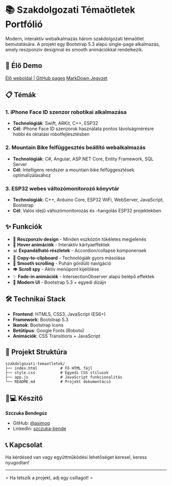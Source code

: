 # 📚 Szakdolgozati Témaötletek Portfólió

Modern, interaktív webalkalmazás három szakdolgozati témaötlet bemutatására. A projekt egy Bootstrap 5.3 alapú single-page alkalmazás, amely reszponzív designnal és smooth animációkkal rendelkezik.

## 🚀 Élő Demo

[Élő weboldal | GitHub pages](https://szczukabendeguz.github.io/szakdolgozat_otletek/)
[MarkDown Jegyzet](https://szczukabendeguz.github.io/szakdolgozat_otletek/esp_web_monitor.md)

## 📋 Témák

### 1. iPhone Face ID szenzor robotikai alkalmazása
- **Technológiák**: Swift, ARKit, C++, ESP32
- **Cél**: iPhone Face ID szenzorok használata pontos távolságmérésre hobbi és oktatási robotfejlesztésben

### 2. Mountain Bike felfüggesztés beállító webalkalmazás
- **Technológiák**: C#, Angular, ASP.NET Core, Entity Framework, SQL Server
- **Cél**: Intelligens rendszer a mountain bike felfüggesztések optimalizálásához

### 3. ESP32 webes változómonitorozó könyvtár
- **Technológiák**: C++, Arduino Core, ESP32 WiFi, WebServer, JavaScript, Bootstrap
- **Cél**: Valós idejű változómonitorozás és -hangolás ESP32 projektekben

## ✨ Funkciók

- 📱 **Reszponzív design** - Minden eszközön tökéletes megjelenés
- 🎨 **Hover animációk** - Interaktív kártyaeffektek
- 📊 **Expandálható részletek** - Accordion/collapse komponensek
- 🔗 **Copy-to-clipboard** - Technológiák gyors másolása
- 🎯 **Smooth scrolling** - Puhán gördülő navigáció
- 👁️ **Scroll spy** - Aktív menüpont kijelölése
- ✨ **Fade-in animációk** - IntersectionObserver alapú belépő effektek
- 🎨 **Modern UI** - Bootstrap 5.3 + egyedi dizájn

## 🛠️ Technikai Stack

- **Frontend**: HTML5, CSS3, JavaScript (ES6+)
- **Framework**: Bootstrap 5.3
- **Ikonok**: Bootstrap Icons
- **Betűtípus**: Google Fonts (Roboto)
- **Animációk**: CSS Transitions + JavaScript


## 📂 Projekt Struktúra

```
szakdolgozati-temaotletek/
├── index.html          # Fő HTML fájl
├── style.css           # Egyedi CSS stílusok
├── app.js              # JavaScript funkcionalitás
└── README.md           # Projekt dokumentáció
```

## 👨💻 Készítő

**Szczuka Bendegúz**
- GitHub: [@asimoq](https://github.com/asimoq)
- LinkedIn: [szczuka-bende](https://www.linkedin.com/in/szczuka-bende/)

## 📞 Kapcsolat

Ha kérdésed van vagy együttműködési lehetőséget keresel, keress nyugodtan!

***

⭐ Ha tetszik a projekt, adj egy csillagot! ⭐
